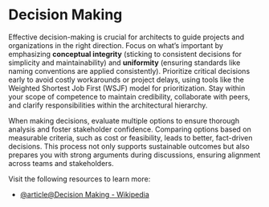 # Decision Making

Effective decision-making is crucial for architects to guide projects and organizations in the right direction. Focus on what’s important by emphasizing **conceptual integrity** (sticking to consistent decisions for simplicity and maintainability) and **uniformity** (ensuring standards like naming conventions are applied consistently). Prioritize critical decisions early to avoid costly workarounds or project delays, using tools like the Weighted Shortest Job First (WSJF) model for prioritization. Stay within your scope of competence to maintain credibility, collaborate with peers, and clarify responsibilities within the architectural hierarchy.

When making decisions, evaluate multiple options to ensure thorough analysis and foster stakeholder confidence. Comparing options based on measurable criteria, such as cost or feasibility, leads to better, fact-driven decisions. This process not only supports sustainable outcomes but also prepares you with strong arguments during discussions, ensuring alignment across teams and stakeholders.

Visit the following resources to learn more:

- [@article@Decision Making - Wikipedia](https://en.wikipedia.org/wiki/Decision-making)